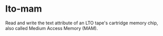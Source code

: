 lto-mam
=======

Read and write the text attribute of an LTO tape's cartridge memory chip, also called Medium Access Memory (MAM).


